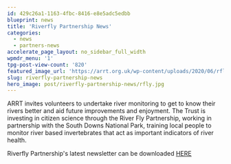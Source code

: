 ```yaml
---
id: 429c26a1-1163-4fbc-8416-e8e5adc5edbb
blueprint: news
title: 'Riverfly Partnership News'
categories:
  - news
  - partners-news
accelerate_page_layout: no_sidebar_full_width
wpmdr_menu: '1'
tpg-post-view-count: '820'
featured_image_url: 'https://arrt.org.uk/wp-content/uploads/2020/06/rfly.jpg'
slug: riverfly-partnership-news
hero_image: post/riverfly-partnership-news/rfly.jpg
---
```

<p>ARRT invites volunteers to undertake river monitoring to get to know their rivers better and aid future improvements and enjoyment. The Trust is investing in citizen science through the River Fly Partnership, working in partnership with the South Downs National Park, training local people to monitor river based invertebrates that act as important indicators of river health.</p>
<p>Riverfly Partnership's latest newsletter can be downloaded <a href="https://arrt.org.uk/wp-content/uploads/2021/11/RP-Newsletter-vol-4-issue-4-Winter_Spring-2020.pdf" target="_blank" rel="noopener noreferrer">HERE</a></p>
